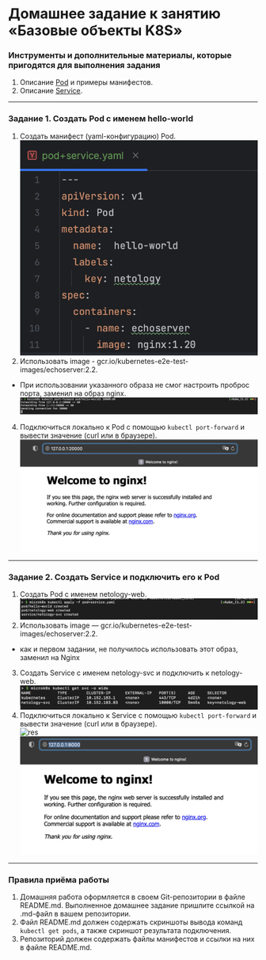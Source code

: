 # Домашнее задание к занятию «Базовые объекты K8S»

### Инструменты и дополнительные материалы, которые пригодятся для выполнения задания

1. Описание [Pod](https://kubernetes.io/docs/concepts/workloads/pods/) и примеры манифестов.
2. Описание [Service](https://kubernetes.io/docs/concepts/services-networking/service/).

------

### Задание 1. Создать Pod с именем hello-world

1. Создать манифест (yaml-конфигурацию) Pod.  
   ![res](https://github.com/Rain-m-a-n/devops-netology/blob/master/Администрирование%20кластера%20Kubernetes/Kuber_(1.2)/pics/pod.png)
2. Использовать image - gcr.io/kubernetes-e2e-test-images/echoserver:2.2.
* При использовании указанного образа не смог настроить проброс порта, заменил на образ nginx.  
  ![res](https://github.com/Rain-m-a-n/devops-netology/blob/master/Администрирование%20кластера%20Kubernetes/Kuber_(1.2)/pics/forward.png)
4. Подключиться локально к Pod с помощью `kubectl port-forward` и вывести значение (curl или в браузере).  
   ![res](https://github.com/Rain-m-a-n/devops-netology/blob/master/Администрирование%20кластера%20Kubernetes/Kuber_(1.2)/pics/pruf1.png)

------

### Задание 2. Создать Service и подключить его к Pod

1. Создать Pod с именем netology-web.  
   ![res](https://github.com/Rain-m-a-n/devops-netology/blob/master/Администрирование%20кластера%20Kubernetes/Kuber_(1.2)/pics/create.png)
2. Использовать image — gcr.io/kubernetes-e2e-test-images/echoserver:2.2.
  * как и первом задании, не получилось использовать этот образ, заменил на Nginx 
3. Создать Service с именем netology-svc и подключить к netology-web.  
   ![res](https://github.com/Rain-m-a-n/devops-netology/blob/master/Администрирование%20кластера%20Kubernetes/Kuber_(1.2)/pics/service.png)
4. Подключиться локально к Service с помощью `kubectl port-forward` и вывести значение (curl или в браузере).  
   ![res](https://github.com/Rain-m-a-n/devops-netology/blob/master/Администрирование%20кластера%20Kubernetes/Kuber_(1.2)/pics/svc_forvard.png)  
   ![res](https://github.com/Rain-m-a-n/devops-netology/blob/master/Администрирование%20кластера%20Kubernetes/Kuber_(1.2)/pics/pruf2.png)


------

### Правила приёма работы

1. Домашняя работа оформляется в своем Git-репозитории в файле README.md. Выполненное домашнее задание пришлите ссылкой на .md-файл в вашем репозитории.
2. Файл README.md должен содержать скриншоты вывода команд `kubectl get pods`, а также скриншот результата подключения.
3. Репозиторий должен содержать файлы манифестов и ссылки на них в файле README.md.
